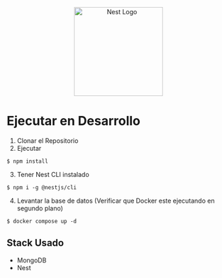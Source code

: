 <p align="center">
  <a href="http://nestjs.com/" target="blank"><img src="https://nestjs.com/img/logo-small.svg" width="200" alt="Nest Logo" /></a>
</p>

# Ejecutar en Desarrollo
1. Clonar el Repositorio
2. Ejecutar
```
$ npm install
```
3. Tener Nest CLI instalado
```
$ npm i -g @nestjs/cli
```
4. Levantar la base de datos (Verificar que Docker este ejecutando en segundo plano)
```
$ docker compose up -d
```

## Stack Usado
* MongoDB
* Nest